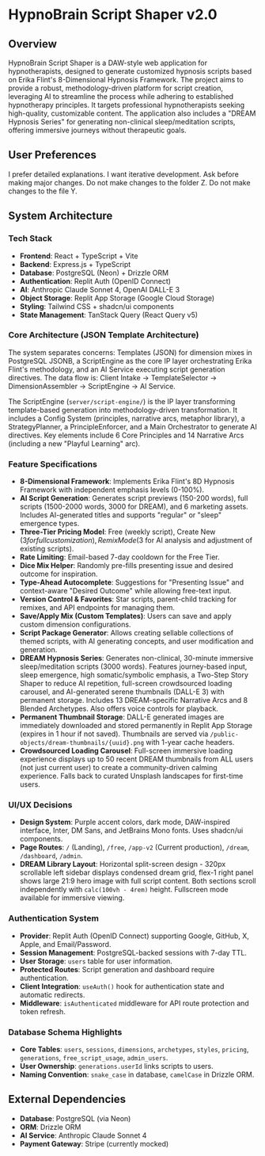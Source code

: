 # HypnoBrain Script Shaper v2.0

## Overview
HypnoBrain Script Shaper is a DAW-style web application for hypnotherapists, designed to generate customized hypnosis scripts based on Erika Flint's 8-Dimensional Hypnosis Framework. The project aims to provide a robust, methodology-driven platform for script creation, leveraging AI to streamline the process while adhering to established hypnotherapy principles. It targets professional hypnotherapists seeking high-quality, customizable content. The application also includes a "DREAM Hypnosis Series" for generating non-clinical sleep/meditation scripts, offering immersive journeys without therapeutic goals.

## User Preferences
I prefer detailed explanations.
I want iterative development.
Ask before making major changes.
Do not make changes to the folder Z.
Do not make changes to the file Y.

## System Architecture

### Tech Stack
-   **Frontend**: React + TypeScript + Vite
-   **Backend**: Express.js + TypeScript
-   **Database**: PostgreSQL (Neon) + Drizzle ORM
-   **Authentication**: Replit Auth (OpenID Connect)
-   **AI**: Anthropic Claude Sonnet 4, OpenAI DALL-E 3
-   **Object Storage**: Replit App Storage (Google Cloud Storage)
-   **Styling**: Tailwind CSS + shadcn/ui components
-   **State Management**: TanStack Query (React Query v5)

### Core Architecture (JSON Template Architecture)
The system separates concerns: Templates (JSON) for dimension mixes in PostgreSQL JSONB, a ScriptEngine as the core IP layer orchestrating Erika Flint's methodology, and an AI Service executing script generation directives. The data flow is: Client Intake → TemplateSelector → DimensionAssembler → ScriptEngine → AI Service.

The ScriptEngine (`server/script-engine/`) is the IP layer transforming template-based generation into methodology-driven transformation. It includes a Config System (principles, narrative arcs, metaphor library), a StrategyPlanner, a PrincipleEnforcer, and a Main Orchestrator to generate AI directives. Key elements include 6 Core Principles and 14 Narrative Arcs (including a new "Playful Learning" arc).

### Feature Specifications
-   **8-Dimensional Framework**: Implements Erika Flint's 8D Hypnosis Framework with independent emphasis levels (0-100%).
-   **AI Script Generation**: Generates script previews (150-200 words), full scripts (1500-2000 words, 3000 for DREAM), and 6 marketing assets. Includes AI-generated titles and supports "regular" or "sleep" emergence types.
-   **Three-Tier Pricing Model**: Free (weekly script), Create New ($3 for full customization), Remix Mode ($3 for AI analysis and adjustment of existing scripts).
-   **Rate Limiting**: Email-based 7-day cooldown for the Free Tier.
-   **Dice Mix Helper**: Randomly pre-fills presenting issue and desired outcome for inspiration.
-   **Type-Ahead Autocomplete**: Suggestions for "Presenting Issue" and context-aware "Desired Outcome" while allowing free-text input.
-   **Version Control & Favorites**: Star scripts, parent-child tracking for remixes, and API endpoints for managing them.
-   **Save/Apply Mix (Custom Templates)**: Users can save and apply custom dimension configurations.
-   **Script Package Generator**: Allows creating sellable collections of themed scripts, with AI generating concepts, and user modification and generation.
-   **DREAM Hypnosis Series**: Generates non-clinical, 30-minute immersive sleep/meditation scripts (3000 words). Features journey-based input, sleep emergence, high somatic/symbolic emphasis, a Two-Step Story Shaper to reduce AI repetition, full-screen crowdsourced loading carousel, and AI-generated serene thumbnails (DALL-E 3) with permanent storage. Includes 13 DREAM-specific Narrative Arcs and 8 Blended Archetypes. Also offers voice controls for playback.
-   **Permanent Thumbnail Storage**: DALL-E generated images are immediately downloaded and stored permanently in Replit App Storage (expires in 1 hour if not saved). Thumbnails are served via `/public-objects/dream-thumbnails/{uuid}.png` with 1-year cache headers.
-   **Crowdsourced Loading Carousel**: Full-screen immersive loading experience displays up to 50 recent DREAM thumbnails from ALL users (not just current user) to create a community-driven calming experience. Falls back to curated Unsplash landscapes for first-time users.

### UI/UX Decisions
-   **Design System**: Purple accent colors, dark mode, DAW-inspired interface, Inter, DM Sans, and JetBrains Mono fonts. Uses shadcn/ui components.
-   **Page Routes**: `/` (Landing), `/free`, `/app-v2` (Current production), `/dream`, `/dashboard`, `/admin`.
-   **DREAM Library Layout**: Horizontal split-screen design - 320px scrollable left sidebar displays condensed dream grid, flex-1 right panel shows large 21:9 hero image with full script content. Both sections scroll independently with `calc(100vh - 4rem)` height. Fullscreen mode available for immersive viewing.

### Authentication System
-   **Provider**: Replit Auth (OpenID Connect) supporting Google, GitHub, X, Apple, and Email/Password.
-   **Session Management**: PostgreSQL-backed sessions with 7-day TTL.
-   **User Storage**: `users` table for user information.
-   **Protected Routes**: Script generation and dashboard require authentication.
-   **Client Integration**: `useAuth()` hook for authentication state and automatic redirects.
-   **Middleware**: `isAuthenticated` middleware for API route protection and token refresh.

### Database Schema Highlights
-   **Core Tables**: `users`, `sessions`, `dimensions`, `archetypes`, `styles`, `pricing`, `generations`, `free_script_usage`, `admin_users`.
-   **User Ownership**: `generations.userId` links scripts to users.
-   **Naming Convention**: `snake_case` in database, `camelCase` in Drizzle ORM.

## External Dependencies
-   **Database**: PostgreSQL (via Neon)
-   **ORM**: Drizzle ORM
-   **AI Service**: Anthropic Claude Sonnet 4
-   **Payment Gateway**: Stripe (currently mocked)